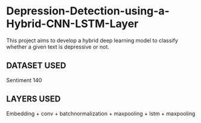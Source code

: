 # Depression-Detection-using-a-Hybrid-CNN-LSTM-Layer
This project aims to develop a hybrid deep learning model to classify whether a given text is depressive or not. 
## DATASET USED
Sentiment 140
## LAYERS USED
Embedding + conv + batchnormalization + maxpooling + lstm + maxpooling
